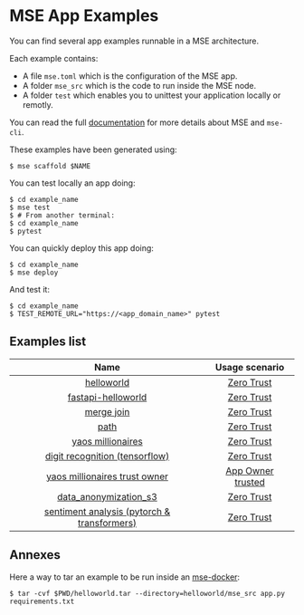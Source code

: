 # MSE App Examples

You can find several app examples runnable in a MSE architecture.

Each example contains:
- A file `mse.toml` which is the configuration of the MSE app.
- A folder `mse_src` which is the code to run inside the MSE node.
- A folder `test` which enables you to unittest your application locally or remotly.

You can read the full [documentation](https://docs.cosmian.com/microservice_encryption/getting_started/) for more details about MSE and `mse-cli`.

These examples have been generated using:

```console
$ mse scaffold $NAME
```

You can test locally an app doing:

```console
$ cd example_name
$ mse test
$ # From another terminal:
$ cd example_name
$ pytest
```

You can quickly deploy this app doing:

```console
$ cd example_name
$ mse deploy
```

And test it:

```console
$ cd example_name
$ TEST_REMOTE_URL="https://<app_domain_name>" pytest
```

## Examples list

|                                   Name                                   |                                                         Usage scenario                                                          |
| :----------------------------------------------------------------------: | :-----------------------------------------------------------------------------------------------------------------------------: |
|                    [helloworld](helloworld/README.md)                    | [Zero Trust](https://docs.cosmian.com/microservice_encryption/scenarios/#zero-trust-collaborative-confidential-computation-ccc) |
|            [fastapi-helloworld](fastapi_helloworld/README.md)            | [Zero Trust](https://docs.cosmian.com/microservice_encryption/scenarios/#zero-trust-collaborative-confidential-computation-ccc) |
|                    [merge join](merge_join/README.md)                    | [Zero Trust](https://docs.cosmian.com/microservice_encryption/scenarios/#zero-trust-collaborative-confidential-computation-ccc) |
|                          [path](path/README.md)                          | [Zero Trust](https://docs.cosmian.com/microservice_encryption/scenarios/#zero-trust-collaborative-confidential-computation-ccc) |
|             [yaos millionaires](yaos_millionaires/README.md)             | [Zero Trust](https://docs.cosmian.com/microservice_encryption/scenarios/#zero-trust-collaborative-confidential-computation-ccc) |
|             [digit recognition (tensorflow)](digit_recognition/README.md)             | [Zero Trust](https://docs.cosmian.com/microservice_encryption/scenarios/#zero-trust-collaborative-confidential-computation-ccc) |
| [yaos millionaires trust owner](yaos_millionaires_trust_owner/README.md) |     [App Owner trusted](https://docs.cosmian.com/microservice_encryption/scenarios/#app-owner-trusted-fully-encrypted-saas)     |
|         [data_anonymization_s3](data_anonymization_s3/README.md)         | [Zero Trust](https://docs.cosmian.com/microservice_encryption/scenarios/#zero-trust-collaborative-confidential-computation-ccc) |
|             [sentiment analysis (pytorch & transformers)](sentiment_analysis/README.md)           | [Zero Trust](https://docs.cosmian.com/microservice_encryption/scenarios/#zero-trust-collaborative-confidential-computation-ccc) |

## Annexes

Here a way to tar an example to be run inside an [mse-docker](https://github.com/Cosmian/mse-docker-base):

```console
$ tar -cvf $PWD/helloworld.tar --directory=helloworld/mse_src app.py requirements.txt
```
